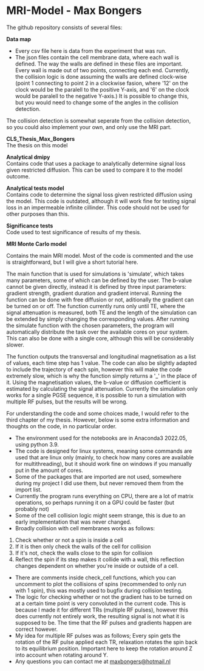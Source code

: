 # MRI-Model - Max Bongers

The github repository consists of several files:

**Data map**
- Every csv file here is data from the experiment that was run.
- The json files contain the cell membrane data, where each wall is defined. The way the walls are defined in these files are important. Every wall is made out of two points, connecting each end. Currently, the collision logic is done assuming the walls are defined clock-wise (point 1 connecting to point 2 in a clockwise fasion, where '12' on the clock would be the paralell to the positive Y-axis, and '6' on the clock would be paralell to the negative Y-axis.) It is possible to change this, but you would need to change some of the angles in the collision detection.

The collision detection is somewhat seperate from the collision detection, so you could also implement your own, and only use the MRI part.

**CLS_Thesis_Max_Bongers**\
The thesis on this model

**Analytical dmipy**\
Contains code that uses a package to analytically determine signal loss given restricted diffusion. This can be used to compare it to the model outcome.

**Analytical tests model**\
Contains code to determine the signal loss given restricted diffusion using the model. This code is outdated, although it will work fine for testing signal loss in an impermeable infinite cillinder. This code should not be used for other purposes than this.

**Significance tests**\
Code used to test significance of results of my thesis.

**MRI Monte Carlo model**

Contains the main MRI model. Most of the code is commented and the use is straightforward, but I will give a short tutorial here.

The main function that is used for simulations is 'simulate', which takes many parameters, some of which can be defined by the user. The b-value cannot be given directly, instead it is defined by three input parameters: gradient strength, gradient duration and gradient interval.
Running the function can be done with free diffusion or not, aditionally the gradient can be turned on or off. The function currently runs only until TE, where the signal attenuation is measured, both TE and the length of the simulation can be extended by simply changing the corresponding values. After running the simulate function with the chosen parameters, the program will automatically distribute the task over the available cores on your system. This can also be done with a 
single core, although this will be considerably slower. 

The function outputs the transversal and longitudinal magnetisation as a list of values, each time step has 1 value. The code can also be slightly adapted to include the trajectory of each spin, however this will make the code extremely slow, which is why the function simply returns a '_' in the place of it. Using the magnetisation values, the b-value or diffusion coefficient is estimated by calculating the signal attenuation. Currently the simulation only works for a single PGSE sequence, it is possible to run a simulation with multiple RF pulses, but the results will be wrong.

For understanding the code and some choices made, I would refer to the third chapter of my thesis. However, below is some extra information and thoughts on the code, in no particular order.
-  The environment used for the notebooks are in Anaconda3 2022.05, using python 3.9.
-  The code is designed for linux systems, meaning some commands are used that are linux only (mainly, to check how many cores are available for multithreading), but it should work fine on windows if you manually put in the amount of cores.
-  Some of the packages that are imported are not used, somewhere during my project I did use them, but never removed them from the import list.
-  Currently the program runs everything on CPU, there are a lot of matrix operations, so perhaps running it on a GPU could be faster (but probably not)
-  Some of the cell collision logic might seem strange, this is due to an early implementation that was never changed.
-  Broadly collision with cell membranes works as follows:
1. Check whether or not a spin is inside a cell
2. If it is then only check the walls of the cell for collision
3. If it's not, check the walls close to the spin for collision
4. Reflect the spin if its step makes it collide with a wall, this reflection changes dependent on whether
you're inside or outside of a cell.

-  There are comments inside check_cell functions, which you can uncomment to plot the collisions of spins (recommended to only run with 1 spin), this was mostly used to bugfix during collision testing.
-  The logic for checking whether or not the gradient has to be turned on at a certain time point is very convoluted in the current code. This is because I made it for different TRs (multiple RF pulses), however this does currently not entirely work, the resulting signal is not what it is supposed to be. The time that the RF pulses and gradients happen are correct however.
-  My idea for multiple RF pulses was as follows; Every spin gets the rotation of the RF pulse applied each TR, relaxation rotates the spin back to its equilibrium position. Important here to keep the rotation around Z into account when rotating around Y.
-  Any questions you can contact me at maxbongers@hotmail.nl

